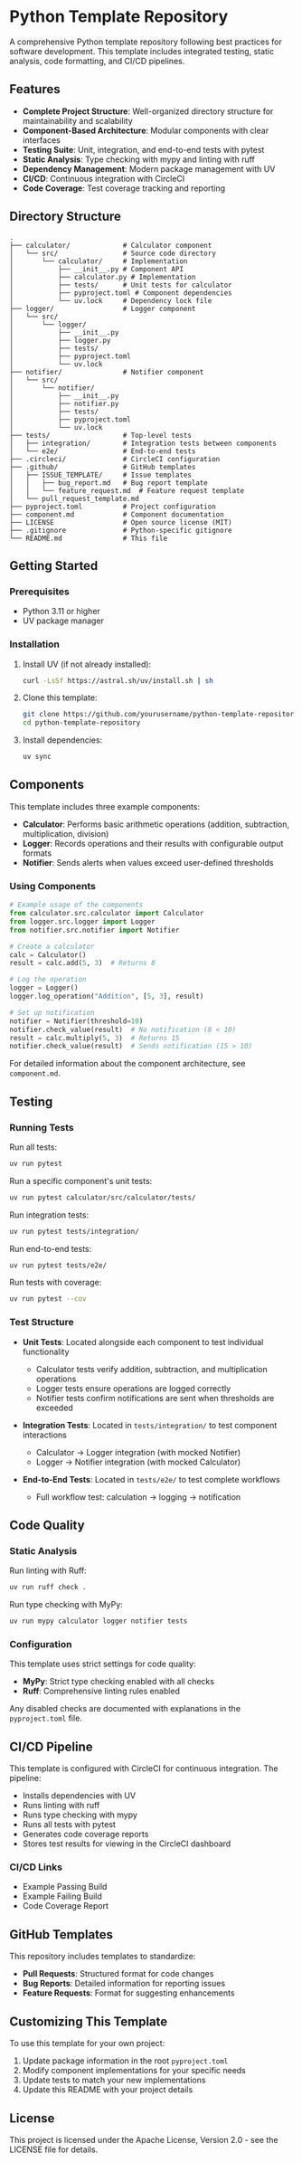 # Python Template Repository

A comprehensive Python template repository following best practices for software development. This template includes integrated testing, static analysis, code formatting, and CI/CD pipelines.

## Features

- **Complete Project Structure**: Well-organized directory structure for maintainability and scalability
- **Component-Based Architecture**: Modular components with clear interfaces
- **Testing Suite**: Unit, integration, and end-to-end tests with pytest
- **Static Analysis**: Type checking with mypy and linting with ruff
- **Dependency Management**: Modern package management with UV
- **CI/CD**: Continuous integration with CircleCI
- **Code Coverage**: Test coverage tracking and reporting

## Directory Structure
```
.
├── calculator/             # Calculator component
│   └── src/                # Source code directory
│       └── calculator/     # Implementation
│           ├── __init__.py # Component API
│           ├── calculator.py # Implementation
│           ├── tests/      # Unit tests for calculator
│           ├── pyproject.toml # Component dependencies
│           └── uv.lock     # Dependency lock file
├── logger/                 # Logger component
│   └── src/
│       └── logger/
│           ├── __init__.py
│           ├── logger.py
│           ├── tests/
│           ├── pyproject.toml
│           └── uv.lock
├── notifier/               # Notifier component
│   └── src/
│       └── notifier/
│           ├── __init__.py
│           ├── notifier.py
│           ├── tests/
│           ├── pyproject.toml
│           └── uv.lock
├── tests/                  # Top-level tests
│   ├── integration/        # Integration tests between components
│   └── e2e/                # End-to-end tests
├── .circleci/              # CircleCI configuration
├── .github/                # GitHub templates
│   ├── ISSUE_TEMPLATE/     # Issue templates
│   │   ├── bug_report.md   # Bug report template
│   │   └── feature_request.md  # Feature request template
│   └── pull_request_template.md
├── pyproject.toml          # Project configuration
├── component.md            # Component documentation
├── LICENSE                 # Open source license (MIT)
├── .gitignore              # Python-specific gitignore
└── README.md               # This file
```

## Getting Started

### Prerequisites

- Python 3.11 or higher
- UV package manager

### Installation

1. Install UV (if not already installed):
   ```bash
   curl -LsSf https://astral.sh/uv/install.sh | sh
   ```

2. Clone this template:
   ```bash
   git clone https://github.com/yourusername/python-template-repository.git
   cd python-template-repository
   ```

3. Install dependencies:
   ```bash
   uv sync
   ```

## Components

This template includes three example components:

- **Calculator**: Performs basic arithmetic operations (addition, subtraction, multiplication, division)
- **Logger**: Records operations and their results with configurable output formats
- **Notifier**: Sends alerts when values exceed user-defined thresholds

### Using Components

```python
# Example usage of the components
from calculator.src.calculator import Calculator
from logger.src.logger import Logger
from notifier.src.notifier import Notifier

# Create a calculator
calc = Calculator()
result = calc.add(5, 3)  # Returns 8

# Log the operation
logger = Logger()
logger.log_operation("Addition", [5, 3], result)

# Set up notification
notifier = Notifier(threshold=10)
notifier.check_value(result)  # No notification (8 < 10)
result = calc.multiply(5, 3)  # Returns 15
notifier.check_value(result)  # Sends notification (15 > 10)
```

For detailed information about the component architecture, see `component.md`.

## Testing

### Running Tests

Run all tests:
```bash
uv run pytest
```

Run a specific component's unit tests:
```bash
uv run pytest calculator/src/calculator/tests/
```

Run integration tests:
```bash
uv run pytest tests/integration/
```

Run end-to-end tests:
```bash
uv run pytest tests/e2e/
```

Run tests with coverage:
```bash
uv run pytest --cov
```

### Test Structure

- **Unit Tests**: Located alongside each component to test individual functionality
  - Calculator tests verify addition, subtraction, and multiplication operations
  - Logger tests ensure operations are logged correctly
  - Notifier tests confirm notifications are sent when thresholds are exceeded

- **Integration Tests**: Located in `tests/integration/` to test component interactions
  - Calculator → Logger integration (with mocked Notifier)
  - Logger → Notifier integration (with mocked Calculator)

- **End-to-End Tests**: Located in `tests/e2e/` to test complete workflows
  - Full workflow test: calculation → logging → notification

## Code Quality

### Static Analysis

Run linting with Ruff:
```bash
uv run ruff check .
```

Run type checking with MyPy:
```bash
uv run mypy calculator logger notifier tests
```

### Configuration

This template uses strict settings for code quality:

- **MyPy**: Strict type checking enabled with all checks
- **Ruff**: Comprehensive linting rules enabled

Any disabled checks are documented with explanations in the `pyproject.toml` file.

## CI/CD Pipeline

This template is configured with CircleCI for continuous integration. The pipeline:

- Installs dependencies with UV
- Runs linting with ruff
- Runs type checking with mypy
- Runs all tests with pytest
- Generates code coverage reports
- Stores test results for viewing in the CircleCI dashboard

### CI/CD Links

- Example Passing Build
- Example Failing Build
- Code Coverage Report

## GitHub Templates

This repository includes templates to standardize:

- **Pull Requests**: Structured format for code changes
- **Bug Reports**: Detailed information for reporting issues
- **Feature Requests**: Format for suggesting enhancements

## Customizing This Template

To use this template for your own project:

1. Update package information in the root `pyproject.toml`
2. Modify component implementations for your specific needs
3. Update tests to match your new implementations
4. Update this README with your project details

## License

This project is licensed under the Apache License, Version 2.0 - see the LICENSE file for details.